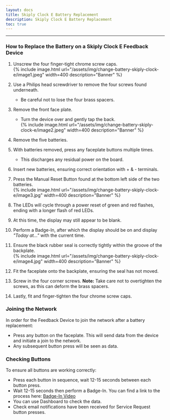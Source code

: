 ```yaml
---    
layout: docs    
title: Skiply Clock E Battery Replacement    
description: Skiply Clock E Battery Replacement    
toc: true    
---    
```

---------------------------------------    
### How to Replace the Battery on a Skiply Clock E Feedback Device    
  
1. Unscrew the four finger-tight chrome screw caps.    
   {% include image.html url="/assets/img/change-battery-skiply-clock-e/image1.jpeg" width=400 description="Banner" %}  
  
2. Use a Philips head screwdriver to remove the four screws found underneath.    
   - Be careful not to lose the four brass spacers.  
  
3. Remove the front face plate.    
   - Turn the device over and gently tap the back.    
   {% include image.html url="/assets/img/change-battery-skiply-clock-e/image2.jpeg" width=400 description="Banner" %}  
  
4. Remove the five batteries.  
  
5. With batteries removed, press any faceplate buttons multiple times.    
   - This discharges any residual power on the board.  
  
6. Insert new batteries, ensuring correct orientation with + & - terminals.  
  
7. Press the Manual Reset Button found at the bottom left side of the two batteries.    
   {% include image.html url="/assets/img/change-battery-skiply-clock-e/image3.jpg" width=400 description="Banner" %}  
  
8. The LEDs will cycle through a power reset of green and red flashes, ending with a longer flash of red LEDs.  
  
9. At this time, the display may still appear to be blank.  
  
10. Perform a Badge-In, after which the display should be on and display *"Today at..."* with the current time.  
  
11. Ensure the black rubber seal is correctly tightly within the groove of the backplate.    
    {% include image.html url="/assets/img/change-battery-skiply-clock-e/image4.jpg" width=400 description="Banner" %}  
  
12. Fit the faceplate onto the backplate, ensuring the seal has not moved.  
  
13. Screw in the four corner screws. **Note:** Take care not to overtighten the screws, as this can deform the brass spacers.  
  
14. Lastly, fit and finger-tighten the four chrome screw caps.  
  
### Joining the Network  
In order for the Feedback Device to join the network after a battery replacement:  
- Press any button on the faceplate. This will send data from the device and initiate a join to the network.  
- Any subsequent button press will be seen as data.  

### Checking Buttons 
To ensure all buttons are working correctly: 
- Press each button in sequence, wait 12-15 seconds between each button press.  
- Wait 12-15 seconds then perform a Badge-In. You can find a link to the process here: [Badge-In Video](https://microsharerootoutlook.sharepoint.com/:v:/s/Delivery/EYxjuFf4gZVLjc7okARqipkBrk6zKUqDFjvPCMMc4mgTew?e=Wg1fnW&nav=eyJyZWZlcnJhbEluZm8iOnsicmVmZXJyYWxBcHAiOiJTdHJlYW1XZWJBcHAiLCJyZWZlcnJhbFZpZXciOiJTaGFyZURpYWxvZy1MaW5rIiwicmVmZXJyYWxBcHBQbGF0Zm9ybSI6IldlYiIsInJlZmVycmFsTW9kZSI6InZpZXcifX0%3D)
- You can use Dashboard to check the data. 
- Check email notifications have been received for Service Request button presses. 